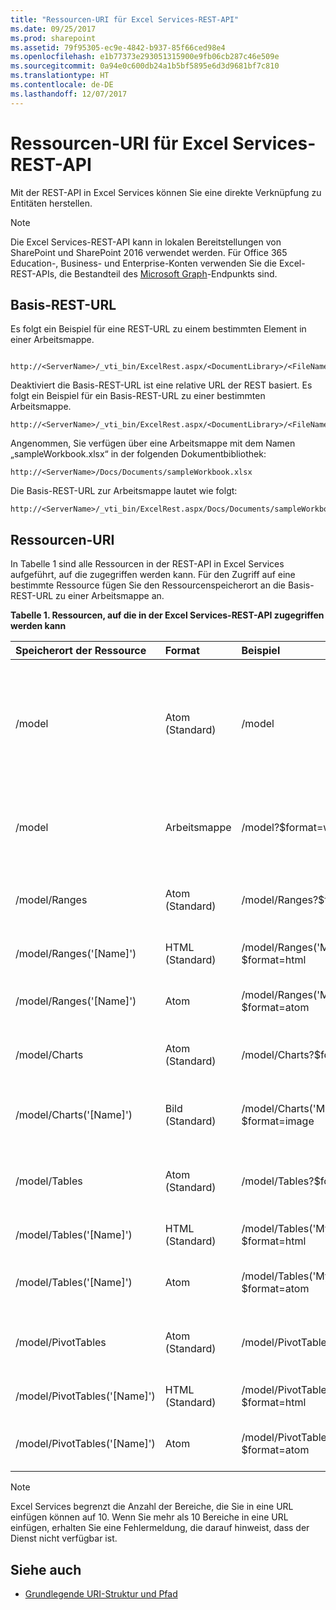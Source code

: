 ```yaml
---
title: "Ressourcen-URI für Excel Services-REST-API"
ms.date: 09/25/2017
ms.prod: sharepoint
ms.assetid: 79f95305-ec9e-4842-b937-85f66ced98e4
ms.openlocfilehash: e1b77373e293051315900e9fb06cb287c46e509e
ms.sourcegitcommit: 0a94e0c600db24a1b5bf5895e6d3d9681bf7c810
ms.translationtype: HT
ms.contentlocale: de-DE
ms.lasthandoff: 12/07/2017
---
```

# <a name="resources-uri-for-excel-services-rest-api"></a>Ressourcen-URI für Excel Services-REST-API

Mit der REST-API in Excel Services können Sie eine direkte Verknüpfung zu Entitäten herstellen.
  
> [!NOTE]
> Die Excel Services-REST-API kann in lokalen Bereitstellungen von SharePoint und SharePoint 2016 verwendet werden. Für Office 365 Education-, Business- und Enterprise-Konten verwenden Sie die Excel-REST-APIs, die Bestandteil des [Microsoft Graph](http://graph.microsoft.io/en-us/docs/api-reference/v1.0/resources/excel
)-Endpunkts sind.
  
    
    


## <a name="base-rest-url"></a>Basis-REST-URL

Es folgt ein Beispiel für eine REST-URL zu einem bestimmten Element in einer Arbeitsmappe.
  
    
    

```

http://<ServerName>/_vti_bin/ExcelRest.aspx/<DocumentLibrary>/<FileName>/<ResourceLocation>
```

Deaktiviert die Basis-REST-URL ist eine relative URL der REST basiert. Es folgt ein Beispiel für ein Basis-REST-URL zu einer bestimmten Arbeitsmappe.
  
    
    



```
http://<ServerName>/_vti_bin/ExcelRest.aspx/<DocumentLibrary>/<FileName>
```

Angenommen, Sie verfügen über eine Arbeitsmappe mit dem Namen „sampleWorkbook.xlsx“ in der folgenden Dokumentbibliothek:  
  
    
    



```
http://<ServerName>/Docs/Documents/sampleWorkbook.xlsx
```

Die Basis-REST-URL zur Arbeitsmappe lautet wie folgt:
  
    
    



```
http://<ServerName>/_vti_bin/ExcelRest.aspx/Docs/Documents/sampleWorkbook.xlsx
```


## <a name="resources-uri"></a>Ressourcen-URI

In Tabelle 1 sind alle Ressourcen in der REST-API in Excel Services aufgeführt, auf die zugegriffen werden kann. Für den Zugriff auf eine bestimmte Ressource fügen Sie den Ressourcenspeicherort an die Basis-REST-URL zu einer Arbeitsmappe an.
  
    
    

**Tabelle 1. Ressourcen, auf die in der Excel Services-REST-API zugegriffen werden kann**


|**Speicherort der Ressource**|**Format**|**Beispiel**|**Hinweise**|
|:-----|:-----|:-----|:-----|
|/model  <br/> |Atom (Standard)  <br/> |/model  <br/> |Gibt einen ATOM-Feed mit den von der REST-API in Excel Services unterstützten Ressourcen zurück. Zu den unterstützten Ressourcen zählen Bereiche, Diagramme, Tabellen und PivotTables.  <br/> |
|/model  <br/> |Arbeitsmappe  <br/> |/model?$format=workbook  <br/> |Dies ist die Arbeitsmappe. Unterstützte Arbeitsmappenformate sind XLSX, XLSB und XLSM.  <br/> |
|/model/Ranges  <br/> |Atom (Standard)  <br/> |/model/Ranges?$format=atom  <br/> |Ein ATOM-Feed, der alle benannten Bereiche in der Arbeitsmappe auflistet.  <br/> |
|/model/Ranges('[Name]')  <br/> |HTML (Standard)  <br/> |/model/Ranges('MyRange')?$format=html  <br/> |Ein HTML-Fragment für den angeforderten Bereich.  <br/> |
|/model/Ranges('[Name]')  <br/> |Atom  <br/> |/model/Ranges('MyRange')?$format=atom  <br/> |Ein ATOM-Eintrag, der eine XML-Darstellung der Daten in diesem Bereich enthält.  <br/> |
|/model/Charts  <br/> |Atom (Standard)  <br/> |/model/Charts?$format=atom  <br/> |Ein ATOM-Feed, der alle Diagramme in der Arbeitsmappe auflistet.  <br/> |
|/model/Charts('[Name]')  <br/> |Bild (Standard)  <br/> |/model/Charts('MyChart')?$format=image  <br/> |Ein Bild des Diagramms. Das Bild hat das PNG-Format (Portable Network Graphics).  <br/> |
|/model/Tables  <br/> |Atom (Standard)  <br/> |/model/Tables?$format=atom  <br/> |Ein ATOM-Feed, der alle verfügbaren Tabellen in der Arbeitsmappe auflistet.  <br/> |
|/model/Tables('[Name]')  <br/> |HTML (Standard)  <br/> |/model/Tables('MyTable')?$format=html  <br/> |Ein HTML-Fragment für die angeforderte Tabelle.  <br/> |
|/model/Tables('[Name]')  <br/> |Atom  <br/> |/model/Tables('MyTable')?$format=atom  <br/> |Ein ATOM-Eintrag, der eine XML-Darstellung der Daten in dieser Tabelle enthält.  <br/> |
|/model/PivotTables  <br/> |Atom (Standard)  <br/> |/model/PivotTables?$format=atom  <br/> |Ein ATOM-Feed, der alle verfügbaren PivotTables in der Arbeitsmappe auflistet.  <br/> |
|/model/PivotTables('[Name]')  <br/> |HTML (Standard)  <br/> |/model/PivotTables('MyPivotTable)?$format=html  <br/> |Ein HTML-Fragment für die angeforderte PivotTable.  <br/> |
|/model/PivotTables('[Name]')  <br/> |Atom  <br/> |/model/PivotTables('MyPivotTable')?$format=atom  <br/> |Ein Atom-Eintrag, der eine XML-Darstellung der Daten aus den PivotTables enthält.  <br/> |
   
> [!NOTE]
> Excel Services begrenzt die Anzahl der Bereiche, die Sie in eine URL einfügen können auf 10. Wenn Sie mehr als 10 Bereiche in eine URL einfügen, erhalten Sie eine Fehlermeldung, die darauf hinweist, dass der Dienst nicht verfügbar ist. 

## <a name="see-also"></a>Siehe auch

- [Grundlegende URI-Struktur und Pfad](basic-uri-structure-and-path.md)
